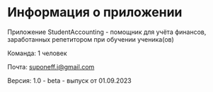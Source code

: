 # Информация о приложении

Приложение StudentAccounting - помощник для учёта финансов, заработанных репетитором при обучении ученика(ов)

Команда: 1 человек

Почта: suponeff.i@gmail.com

Версия: 1.0 - beta - выпуск от 01.09.2023